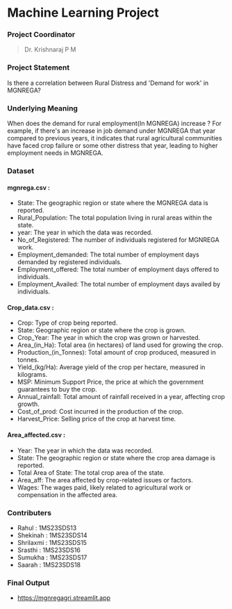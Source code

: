 # Machine Learning Project
### Project Coordinator 
> Dr. Krishnaraj P M

### Project Statement 
Is there a correlation between Rural Distress and 'Demand for work' in MGNREGA?

### Underlying Meaning 
When does the demand for rural employment(In MGNREGA) increase ? For example, if there's an increase in job demand under MGNREGA that year compared to previous years, it indicates that rural agricultural communities have faced crop failure or some other distress that year, leading to higher employment needs in MGNREGA.

### Dataset
#### mgnrega.csv :
* State: The geographic region or state where the MGNREGA data is reported.
* Rural_Population: The total population living in rural areas within the state.
* year: The year in which the data was recorded.
* No_of_Registered: The number of individuals registered for MGNREGA work.
* Employment_demanded: The total number of employment days demanded by registered individuals.
* Employment_offered: The total number of employment days offered to individuals.
* Employment_Availed: The total number of employment days availed by individuals.

#### Crop_data.csv : 
* Crop: Type of crop being reported.
* State: Geographic region or state where the crop is grown.
* Crop_Year: The year in which the crop was grown or harvested.
* Area_(in_Ha): Total area (in hectares) of land used for growing the crop.
* Production_(in_Tonnes): Total amount of crop produced, measured in tonnes.
* Yield_(kg/Ha): Average yield of the crop per hectare, measured in kilograms.
* MSP: Minimum Support Price, the price at which the government guarantees to buy the crop.
* Annual_rainfall: Total amount of rainfall received in a year, affecting crop growth.
* Cost_of_prod: Cost incurred in the production of the crop.
* Harvest_Price: Selling price of the crop at harvest time.

#### Area_affected.csv : 
* Year: The year in which the data was recorded.
* State: The geographic region or state where the crop area damage is reported.
* Total Area of State: The total crop area of the state.
* Area_aff: The area affected by crop-related issues or factors.
* Wages: The wages paid, likely related to agricultural work or compensation in the affected area.

### Contributers 
* Rahul : 1MS23SDS13
* Shekinah : 1MS23SDS14
* Shrilaxmi : 1MS23SDS15
* Srasthi : 1MS23SDS16
* Sumukha : 1MS23SDS17
* Saarah : 1MS23SDS18

### Final Output 

* https://mgnregagri.streamlit.app
